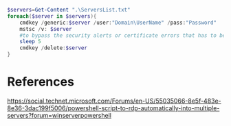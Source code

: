 


```powershell
$servers=Get-Content ".\ServersList.txt"
foreach($server in $servers){
    cmdkey /generic:$server /user:"Domain\UserName" /pass:"Password"
    mstsc /v: $server
    #to bypass the security alerts or certificate errors that has to be done manually
    sleep 5
    cmdkey /delete:$server
}
```

# References

https://social.technet.microsoft.com/Forums/en-US/55035066-8e5f-483e-8e36-3dac199f5006/powershell-script-to-rdp-automatically-into-multiple-servers?forum=winserverpowershell
